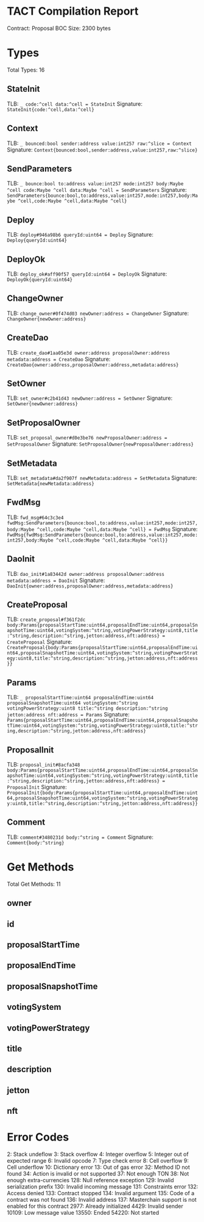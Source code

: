 # TACT Compilation Report
Contract: Proposal
BOC Size: 2300 bytes

# Types
Total Types: 16

## StateInit
TLB: `_ code:^cell data:^cell = StateInit`
Signature: `StateInit{code:^cell,data:^cell}`

## Context
TLB: `_ bounced:bool sender:address value:int257 raw:^slice = Context`
Signature: `Context{bounced:bool,sender:address,value:int257,raw:^slice}`

## SendParameters
TLB: `_ bounce:bool to:address value:int257 mode:int257 body:Maybe ^cell code:Maybe ^cell data:Maybe ^cell = SendParameters`
Signature: `SendParameters{bounce:bool,to:address,value:int257,mode:int257,body:Maybe ^cell,code:Maybe ^cell,data:Maybe ^cell}`

## Deploy
TLB: `deploy#946a98b6 queryId:uint64 = Deploy`
Signature: `Deploy{queryId:uint64}`

## DeployOk
TLB: `deploy_ok#aff90f57 queryId:uint64 = DeployOk`
Signature: `DeployOk{queryId:uint64}`

## ChangeOwner
TLB: `change_owner#0f474d03 newOwner:address = ChangeOwner`
Signature: `ChangeOwner{newOwner:address}`

## CreateDao
TLB: `create_dao#1aa05e3d owner:address proposalOwner:address metadata:address = CreateDao`
Signature: `CreateDao{owner:address,proposalOwner:address,metadata:address}`

## SetOwner
TLB: `set_owner#c2b41d43 newOwner:address = SetOwner`
Signature: `SetOwner{newOwner:address}`

## SetProposalOwner
TLB: `set_proposal_owner#d0e3be76 newProposalOwner:address = SetProposalOwner`
Signature: `SetProposalOwner{newProposalOwner:address}`

## SetMetadata
TLB: `set_metadata#da2f907f newMetadata:address = SetMetadata`
Signature: `SetMetadata{newMetadata:address}`

## FwdMsg
TLB: `fwd_msg#64c3c3e4 fwdMsg:SendParameters{bounce:bool,to:address,value:int257,mode:int257,body:Maybe ^cell,code:Maybe ^cell,data:Maybe ^cell} = FwdMsg`
Signature: `FwdMsg{fwdMsg:SendParameters{bounce:bool,to:address,value:int257,mode:int257,body:Maybe ^cell,code:Maybe ^cell,data:Maybe ^cell}}`

## DaoInit
TLB: `dao_init#1a83442d owner:address proposalOwner:address metadata:address = DaoInit`
Signature: `DaoInit{owner:address,proposalOwner:address,metadata:address}`

## CreateProposal
TLB: `create_proposal#f361f2dc body:Params{proposalStartTime:uint64,proposalEndTime:uint64,proposalSnapshotTime:uint64,votingSystem:^string,votingPowerStrategy:uint8,title:^string,description:^string,jetton:address,nft:address} = CreateProposal`
Signature: `CreateProposal{body:Params{proposalStartTime:uint64,proposalEndTime:uint64,proposalSnapshotTime:uint64,votingSystem:^string,votingPowerStrategy:uint8,title:^string,description:^string,jetton:address,nft:address}}`

## Params
TLB: `_ proposalStartTime:uint64 proposalEndTime:uint64 proposalSnapshotTime:uint64 votingSystem:^string votingPowerStrategy:uint8 title:^string description:^string jetton:address nft:address = Params`
Signature: `Params{proposalStartTime:uint64,proposalEndTime:uint64,proposalSnapshotTime:uint64,votingSystem:^string,votingPowerStrategy:uint8,title:^string,description:^string,jetton:address,nft:address}`

## ProposalInit
TLB: `proposal_init#8acfa348 body:Params{proposalStartTime:uint64,proposalEndTime:uint64,proposalSnapshotTime:uint64,votingSystem:^string,votingPowerStrategy:uint8,title:^string,description:^string,jetton:address,nft:address} = ProposalInit`
Signature: `ProposalInit{body:Params{proposalStartTime:uint64,proposalEndTime:uint64,proposalSnapshotTime:uint64,votingSystem:^string,votingPowerStrategy:uint8,title:^string,description:^string,jetton:address,nft:address}}`

## Comment
TLB: `comment#3480231d body:^string = Comment`
Signature: `Comment{body:^string}`

# Get Methods
Total Get Methods: 11

## owner

## id

## proposalStartTime

## proposalEndTime

## proposalSnapshotTime

## votingSystem

## votingPowerStrategy

## title

## description

## jetton

## nft

# Error Codes
2: Stack undeflow
3: Stack overflow
4: Integer overflow
5: Integer out of expected range
6: Invalid opcode
7: Type check error
8: Cell overflow
9: Cell underflow
10: Dictionary error
13: Out of gas error
32: Method ID not found
34: Action is invalid or not supported
37: Not enough TON
38: Not enough extra-currencies
128: Null reference exception
129: Invalid serialization prefix
130: Invalid incoming message
131: Constraints error
132: Access denied
133: Contract stopped
134: Invalid argument
135: Code of a contract was not found
136: Invalid address
137: Masterchain support is not enabled for this contract
2977: Already initialized
4429: Invalid sender
10109: Low message value
13550: Ended
54220: Not started